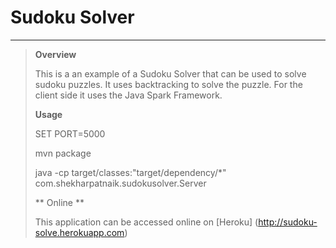 # Sudoku Solver

-----------------------------------------
> **Overview**
>
> This is a an example of a Sudoku Solver that can be used to solve sudoku puzzles. It uses backtracking to solve the puzzle. For the client side it uses the Java Spark Framework.
>
> **Usage**
> 
> SET PORT=5000
> 
> mvn package 
>
> java -cp target/classes:"target/dependency/*" com.shekharpatnaik.sudokusolver.Server
>
> ** Online **
>
> This application can be accessed online on [Heroku] (http://sudoku-solve.herokuapp.com)
